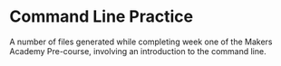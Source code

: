# Command Line Practice

A number of files generated while completing week one of the Makers Academy Pre-course, involving an introduction to the command line.
